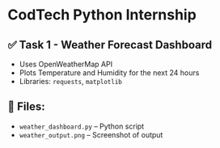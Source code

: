 # CodTech Python Internship

## ✅ Task 1 - Weather Forecast Dashboard
- Uses OpenWeatherMap API
- Plots Temperature and Humidity for the next 24 hours
- Libraries: `requests`, `matplotlib`

## 📂 Files:
- `weather_dashboard.py` – Python script
- `weather_output.png` – Screenshot of output
